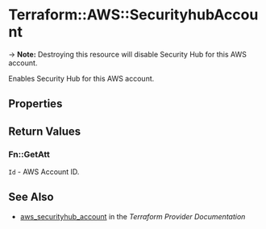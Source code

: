 # Terraform::AWS::SecurityhubAccount

-> **Note:** Destroying this resource will disable Security Hub for this AWS account.

Enables Security Hub for this AWS account.

## Properties


## Return Values

### Fn::GetAtt

`Id` - AWS Account ID.

## See Also

* [aws_securityhub_account](https://www.terraform.io/docs/providers/aws/r/securityhub_account.html) in the _Terraform Provider Documentation_